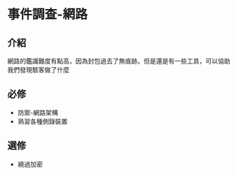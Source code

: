 # 事件調查-網路

## 介紹
網路的鑑識難度有點高，因為封包過去了無痕跡。但是還是有一些工具，可以協助我們發現駭客做了什麼

## 必修
* 防禦-網路架構
* 熟習各種側錄裝置

## 選修
* 繞過加密
